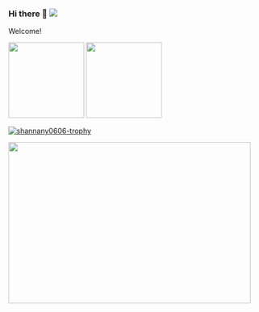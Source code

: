 ### Hi there 👋 ![](https://komarev.com/ghpvc/?username=shannany0606)

Welcome! 

<!--
**Fassial/fassial** is a ✨ _special_ ✨ repository because its `README.md` (this file) appears on your GitHub profile.

Here are some ideas to get you started:

- 🔭 I’m currently working on ...
- 🌱 I’m currently learning ...
- 👯 I’m looking to collaborate on ...
- 🤔 I’m looking for help with ...
- 💬 Ask me about ...
- 📫 How to reach me: ...
- 😄 Pronouns: ...
- ⚡ Fun fact: ...
-->

<!-- GitHub Statistics -->
<div >
  <img height="150px" src="https://github-readme-stats.vercel.app/api?username=shannany0606&hide_title=true&hide_border=true&show_icons=trueline_height=21&text_color=000&icon_color=000&bg_color=0,ea6161,ffc64d,fffc4d,52fa5a&theme=graywhite&count_private=true" />
  <img height="150px" src="https://github-readme-stats.vercel.app/api/top-langs/?username=shannany0606&hide_title=true&hide_border=true&layout=compact&langs_count=6&text_color=000&icon_color=fff&bg_color=0,52fa5a,4dfcff,c64dff&theme=graywhite&hide=Jupyter%20Notebook" />
  <p align="left"> <a href="https://github.com/ryo-ma/github-profile-trophy"><img src="https://github-profile-trophy.vercel.app/?username=shannany0606&margin-w=10&row=1&column=7" alt="shannany0606-trophy" /></a> </p>
</div>

<img src="https://api.star-history.com/svg?repos=shannany0606/2024_LanQiao_Cup_Province,shannany0606/2022_National_Math_Modeling_Competiotion,shannany0606/OS_Experiment,shannany0606/2023_Lanqiao_Cup&type=Date" height="320" width="480" />
